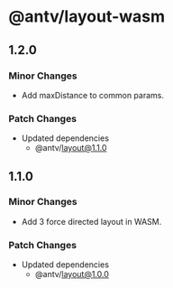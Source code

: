 # @antv/layout-wasm

## 1.2.0

### Minor Changes

- Add maxDistance to common params.

### Patch Changes

- Updated dependencies
  - @antv/layout@1.1.0

## 1.1.0

### Minor Changes

- Add 3 force directed layout in WASM.

### Patch Changes

- Updated dependencies
  - @antv/layout@1.0.0
